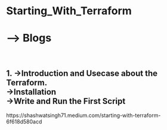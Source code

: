 # Starting_With_Terraform
<h1>--> Blogs</h1> <br>

<h2>1. ->Introduction and Usecase about the Terraform. <br>
       ->Installation <br>
       ->Write and Run the First Script <br>
</h2>
https://shashwatsingh71.medium.com/starting-with-terraform-6f618d580acd <br>
  
